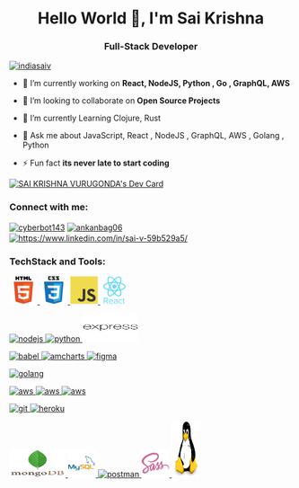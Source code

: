 <h1 align="center">Hello World 👋, I'm Sai Krishna </h1>
<h3 align="center"> Full-Stack Developer</h3>


<p align="left"> <a href="https://twitter.com/indiasaiv" target="blank"><img src="https://img.shields.io/twitter/follow/indiasaiv?logo=twitter&style=for-the-badge" alt="indiasaiv" /></a> </p>

- 🔭 I’m currently working on __React, NodeJS, Python , Go , GraphQL, AWS__ 

- 👯 I’m looking to collaborate on __Open Source Projects__

- 🌱 I’m currently Learning  Clojure, Rust

- 💬 Ask me about JavaScript, React , NodeJS , GraphQL, AWS , Golang , Python 

- ⚡ Fun fact __its never late to start coding__

<a href="https://app.daily.dev/krishnasai952"><img src="https://api.daily.dev/devcards/fb021a0184d144a686ed59e3e41d8189.png?r=i2c" width="400" alt="SAI KRISHNA VURUGONDA's Dev Card"/></a>

<h3 align="left">Connect with me:</h3>
<p align="left">
<a href="https://dev.to/cyberbot143" target="blank"><img align="center" src="https://cdn.jsdelivr.net/npm/simple-icons@3.0.1/icons/dev-dot-to.svg" alt="cyberbot143" height="45" width="60" /></a>
<a href="https://twitter.com/indiasaiv" target="blank"><img align="center" src="https://raw.githubusercontent.com/rahuldkjain/github-profile-readme-generator/master/src/images/icons/Social/twitter.svg" alt="ankanbag06" height="45" width="60" /></a>
<a href="https://www.linkedin.com/in/sai-v-59b529a5/" target="blank"><img align="center" src="https://raw.githubusercontent.com/rahuldkjain/github-profile-readme-generator/master/src/images/icons/Social/linked-in-alt.svg" alt="https://www.linkedin.com/in/sai-v-59b529a5/" height="45" width="60" /></a>
</p>

<h3 align="left">TechStack and Tools:</h3>
<p align="left">
<p align="left">
	<a href="https://www.w3.org/html/" target="_blank"> <img src="https://raw.githubusercontent.com/devicons/devicon/master/icons/html5/html5-original-wordmark.svg" alt="html5" width="50" height="50" /> </a>
	<a href="https://www.w3schools.com/css/" target="_blank"> <img src="https://raw.githubusercontent.com/devicons/devicon/master/icons/css3/css3-original-wordmark.svg" alt="css3" width="50" height="50" /> </a>
  <a href="https://developer.mozilla.org/en-US/docs/Web/JavaScript" target="_blank"> <img src="https://raw.githubusercontent.com/devicons/devicon/master/icons/javascript/javascript-original.svg" alt="javascript" width="50" height="50" /> </a>
  <a href="https://reactjs.org/" target="_blank"> <img src="https://raw.githubusercontent.com/devicons/devicon/master/icons/react/react-original-wordmark.svg" alt="react" width="50" height="50" /> </a>
	
  
  <a href="https://nodejs.org" target="_blank"> <img src="https://upload.wikimedia.org/wikipedia/commons/thumb/7/7e/Node.js_logo_2015.svg/2560px-Node.js_logo_2015.svg.png" alt="nodejs" width="150" height="50" /> </a>
   <a href="https://pypi.org" target="_blank"> <img src="https://cdn.worldvectorlogo.com/logos/python-3.svg" alt="python" width="150" height="60" /> </a>
   <a href="https://expressjs.com" target="_blank"> <img src="https://raw.githubusercontent.com/devicons/devicon/master/icons/express/express-original-wordmark.svg" alt="express" width="100" height="50" /> </a>
 
  <a href="https://babeljs.io/" target="_blank"> <img src="https://www.vectorlogo.zone/logos/babeljs/babeljs-icon.svg" alt="babel" width="50" height="50" /> </a>
	<a href="https://www.amcharts.com/" target="_blank"> <img src="https://www.amcharts.com/wp-content/uploads/2017/10/amcharts_light_transparent.png" alt="amcharts" width="50" height="50" /> </a>
	<a href="https://www.figma.com/" target="_blank"> <img src="https://www.vectorlogo.zone/logos/figma/figma-icon.svg" alt="figma" width="50" height="50" /> </a>
	
  <a href="https://golang.org/" target="_blank"> <img src="https://www.vectorlogo.zone/logos/golang/golang-icon.svg" alt="golang" width="100" height="100" /> </a>
  
  <a href="https://aws.amazon.com/" target="_blank"> <img src="https://www.vectorlogo.zone/logos/amazon_aws/amazon_aws-icon.svg" alt="aws" width="50" height="50" /> </a>
   <a href="https:/terraform.com/" target="_blank"> <img src="https://www.svgrepo.com/show/354447/terraform-icon.svg" alt="aws" width="50" height="50" /> </a>
  <a href="https://kubernetes.io/" target="_blank"> <img src="https://www.vectorlogo.zone/logos/kubernetes/kubernetes-icon.svg" alt="aws" width="50" height="50" /> </a>

  <a href="https://git-scm.com/" target="_blank"> <img src="https://www.vectorlogo.zone/logos/git-scm/git-scm-icon.svg" alt="git" width="50" height="50" /> </a>
	<a href="https://heroku.com" target="_blank"> <img src="https://www.vectorlogo.zone/logos/heroku/heroku-icon.svg" alt="heroku" width="50" height="50" /> </a>
  
  <a href="https://www.mongodb.com/" target="_blank"> <img src="https://raw.githubusercontent.com/devicons/devicon/master/icons/mongodb/mongodb-original-wordmark.svg" alt="mongodb" width="100" height="50"/> </a> <a href="https://www.mysql.com/" target="_blank"> <img src="https://raw.githubusercontent.com/devicons/devicon/master/icons/mysql/mysql-original-wordmark.svg" alt="mysql" width="50" height="50"/> </a>
	<a href="https://postman.com" target="_blank"> <img src="https://www.vectorlogo.zone/logos/getpostman/getpostman-icon.svg" alt="postman" width="50" height="50" /> </a>
	<a href="https://sass-lang.com" target="_blank"> <img src="https://raw.githubusercontent.com/devicons/devicon/master/icons/sass/sass-original.svg" alt="sass" width="50" height="50" /> </a>
  <a href="https://www.linux.org/" target="_blank"> <img src="https://raw.githubusercontent.com/devicons/devicon/master/icons/linux/linux-original.svg" alt="linux" width="50" height="100" /> </a>
</p>


